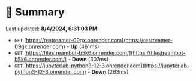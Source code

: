 # 📖 Summary
Last updated: **8/4/2024, 6:31:03 PM**

- `GET` [https://restreamer-09gx.onrender.com](https://restreamer-09gx.onrender.com) - **Up** (461ms)
- `GET` [https://filestreambot-b5k6.onrender.com/](https://filestreambot-b5k6.onrender.com/) - **Down** (307ms)
- `GET` [https://jupyterlab-python3-12-3.onrender.com](https://jupyterlab-python3-12-3.onrender.com) - **Down** (263ms)
